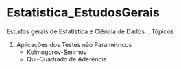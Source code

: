 # Estatistica_EstudosGerais
Estudos gerais de Estatística e Ciência de Dados.
. Tópicos
1) Aplicações dos Testes não Paramétricos
   - Kolmogorov-Smirnov
   - Qui-Quadrado de Aderência


